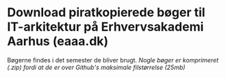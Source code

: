 # Download piratkopierede bøger til IT-arkitektur på Erhvervsakademi Aarhus (eaaa.dk)
Bøgerne findes i det semester de bliver brugt.
_Nogle bøger er komprimeret (.zip) fordi at de er over Github's maksimale filstørrelse (25mb)_
